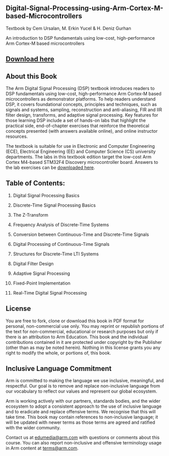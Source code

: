 ## Digital-Signal-Processing-using-Arm-Cortex-M-based-Microcontrollers

Textbook by Cem Ursalan, M. Erkin Yucel & H. Deniz Gurhan

An introduction to DSP fundamentals using low-cost, high-performance Arm Cortex-M based microcontrollers

## [Download here](https://github.com/arm-university/Digital-Signal-Processing-using-Arm-Cortex-M-based-Microcontrollers/blob/main/DigitalSignalProcessing_textbook.pdf)

## About this Book
The Arm Digital Signal Processing (DSP) textbook introduces readers to DSP fundamentals using low-cost, high-performance Arm Cortex-M based microcontrollers as demonstrator platforms. To help readers understand DSP, it covers foundational concepts, principles and techniques, such as signals and systems, sampling, reconstruction and anti-aliasing, FIR and IIR filter design, transforms, and adaptive signal processing. Key features for those learning DSP include a set of hands-on labs that highlight the practical side, end-of-chapter exercises that reinforce the theoretical concepts presented (with answers available online), and online instructor resources. 

The textbook is suitable for use in Electronic and Computer Engineering (ECE), Electrical Engineering (EE) and Computer Science (CS) university departments. The labs in this textbook edition target the low-cost Arm Cortex M4-based STM32F4 Discovery microcontroller board. Answers to the lab exercises can be [downloaded here](https://github.com/arm-university/Digital-Signal-Processing-using-Arm-Cortex-M-based-Microcontrollers/blob/main/Exercise%20Answers%20to%20Labs_DSPtextbook.7z).

## Table of Contents:
1.	Digital Signal Processing Basics

2.	Discrete-Time Signal Processing Basics

3.	The Z-Transform

4.	Frequency Analysis of Discrete-Time Systems

5.	Conversion between Continuous-Time and Discrete-Time Signals

6.	Digital Processing of Continuous-Time Signals

7.	Structures for Discrete-Time LTI Systems

8.	Digital Filter Design

9.	Adaptive Signal Processing

10. Fixed-Point Implementation

11. Real-Time Digital Signal Processing

## License
You are free to fork, clone or download this book in PDF format for personal, non-commercial use only. 
You may reprint or republish portions of the text for non-commercial, educational or research purposes but only if there is an attribution to Arm Education.
This book and the individual contributions contained in it are protected under copyright by the
Publisher (other than as may be noted herein). Nothing in this license grants you any right to modify the whole, or portions of, this book.

## Inclusive Language Commitment
Arm is committed to making the language we use inclusive, meaningful, and respectful. Our goal is to remove and replace non-inclusive language from our vocabulary to reflect our values and represent our global ecosystem.

Arm is working actively with our partners, standards bodies, and the wider ecosystem to adopt a consistent approach to the use of inclusive language and to eradicate and replace offensive terms. We recognise that this will take time. This book may contain references to non-inclusive language; it will be updated with newer terms as those terms are agreed and ratified with the wider community.

Contact us at edumedia@arm.com with questions or comments about this course. You can also report non-inclusive and offensive terminology usage in Arm content at terms@arm.com.
